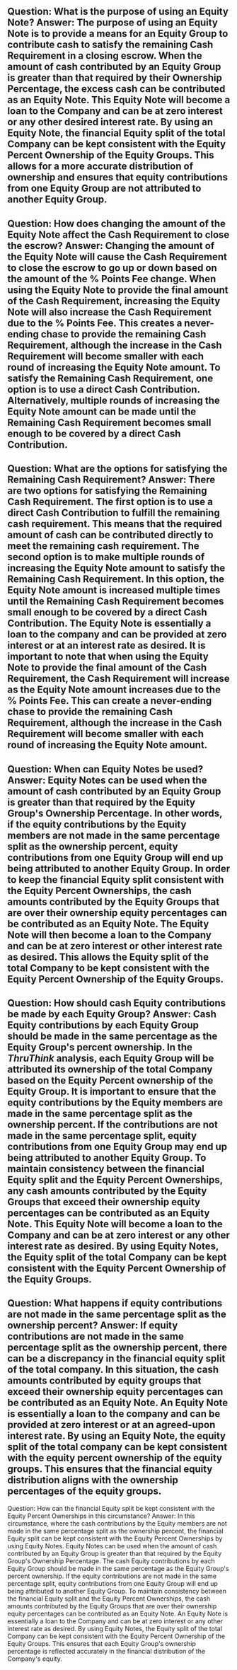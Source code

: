 Question: What is the purpose of using an Equity Note?
Answer: The purpose of using an Equity Note is to provide a means for an Equity Group to contribute cash to satisfy the remaining Cash Requirement in a closing escrow. When the amount of cash contributed by an Equity Group is greater than that required by their Ownership Percentage, the excess cash can be contributed as an Equity Note. This Equity Note will become a loan to the Company and can be at zero interest or any other desired interest rate. By using an Equity Note, the financial Equity split of the total Company can be kept consistent with the Equity Percent Ownership of the Equity Groups. This allows for a more accurate distribution of ownership and ensures that equity contributions from one Equity Group are not attributed to another Equity Group.
---
Question: How does changing the amount of the Equity Note affect the Cash Requirement to close the escrow?
Answer: Changing the amount of the Equity Note will cause the Cash Requirement to close the escrow to go up or down based on the amount of the % Points Fee change. When using the Equity Note to provide the final amount of the Cash Requirement, increasing the Equity Note will also increase the Cash Requirement due to the % Points Fee. This creates a never-ending chase to provide the remaining Cash Requirement, although the increase in the Cash Requirement will become smaller with each round of increasing the Equity Note amount. To satisfy the Remaining Cash Requirement, one option is to use a direct Cash Contribution. Alternatively, multiple rounds of increasing the Equity Note amount can be made until the Remaining Cash Requirement becomes small enough to be covered by a direct Cash Contribution.
---
Question: What are the options for satisfying the Remaining Cash Requirement?
Answer: There are two options for satisfying the Remaining Cash Requirement. 
The first option is to use a direct Cash Contribution to fulfill the remaining cash requirement. This means that the required amount of cash can be contributed directly to meet the remaining cash requirement.
The second option is to make multiple rounds of increasing the Equity Note amount to satisfy the Remaining Cash Requirement. In this option, the Equity Note amount is increased multiple times until the Remaining Cash Requirement becomes small enough to be covered by a direct Cash Contribution. The Equity Note is essentially a loan to the company and can be provided at zero interest or at an interest rate as desired.
It is important to note that when using the Equity Note to provide the final amount of the Cash Requirement, the Cash Requirement will increase as the Equity Note amount increases due to the % Points Fee. This can create a never-ending chase to provide the remaining Cash Requirement, although the increase in the Cash Requirement will become smaller with each round of increasing the Equity Note amount.
---
Question: When can Equity Notes be used?
Answer: Equity Notes can be used when the amount of cash contributed by an Equity Group is greater than that required by the Equity Group's Ownership Percentage. In other words, if the equity contributions by the Equity members are not made in the same percentage split as the ownership percent, equity contributions from one Equity Group will end up being attributed to another Equity Group. In order to keep the financial Equity split consistent with the Equity Percent Ownerships, the cash amounts contributed by the Equity Groups that are over their ownership equity percentages can be contributed as an Equity Note. The Equity Note will then become a loan to the Company and can be at zero interest or other interest rate as desired. This allows the Equity split of the total Company to be kept consistent with the Equity Percent Ownership of the Equity Groups.
---
Question: How should cash Equity contributions be made by each Equity Group?
Answer: Cash Equity contributions by each Equity Group should be made in the same percentage as the Equity Group's percent ownership. In the *ThruThink* analysis, each Equity Group will be attributed its ownership of the total Company based on the Equity Percent ownership of the Equity Group. It is important to ensure that the equity contributions by the Equity members are made in the same percentage split as the ownership percent. If the contributions are not made in the same percentage split, equity contributions from one Equity Group may end up being attributed to another Equity Group. To maintain consistency between the financial Equity split and the Equity Percent Ownerships, any cash amounts contributed by the Equity Groups that exceed their ownership equity percentages can be contributed as an Equity Note. This Equity Note will become a loan to the Company and can be at zero interest or any other interest rate as desired. By using Equity Notes, the Equity split of the total Company can be kept consistent with the Equity Percent Ownership of the Equity Groups.
---
Question: What happens if equity contributions are not made in the same percentage split as the ownership percent?
Answer: If equity contributions are not made in the same percentage split as the ownership percent, there can be a discrepancy in the financial equity split of the total company. In this situation, the cash amounts contributed by equity groups that exceed their ownership equity percentages can be contributed as an Equity Note. An Equity Note is essentially a loan to the company and can be provided at zero interest or at an agreed-upon interest rate. By using an Equity Note, the equity split of the total company can be kept consistent with the equity percent ownership of the equity groups. This ensures that the financial equity distribution aligns with the ownership percentages of the equity groups.
---
Question: How can the financial Equity split be kept consistent with the Equity Percent Ownerships in this circumstance?
Answer: In this circumstance, where the cash contributions by the Equity members are not made in the same percentage split as the ownership percent, the financial Equity split can be kept consistent with the Equity Percent Ownerships by using Equity Notes. 
Equity Notes can be used when the amount of cash contributed by an Equity Group is greater than that required by the Equity Group's Ownership Percentage. The cash Equity contributions by each Equity Group should be made in the same percentage as the Equity Group's percent ownership. If the equity contributions are not made in the same percentage split, equity contributions from one Equity Group will end up being attributed to another Equity Group.
To maintain consistency between the financial Equity split and the Equity Percent Ownerships, the cash amounts contributed by the Equity Groups that are over their ownership equity percentages can be contributed as an Equity Note. An Equity Note is essentially a loan to the Company and can be at zero interest or any other interest rate as desired.
By using Equity Notes, the Equity split of the total Company can be kept consistent with the Equity Percent Ownership of the Equity Groups. This ensures that each Equity Group's ownership percentage is reflected accurately in the financial distribution of the Company's equity.

